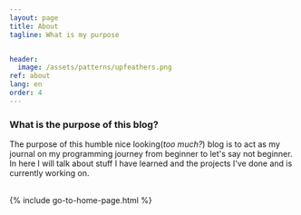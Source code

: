 ```yaml
---
layout: page
title: About
tagline: What is my purpose


header:
  image: /assets/patterns/upfeathers.png
ref: about
lang: en  
order: 4
---
```

### **What is the purpose of this blog?**

The purpose of this humble nice looking(*too much?*) blog is to act as my journal on my programming journey from beginner to let's say not beginner. In here I will talk about stuff I have learned and the projects I've done and is currently working on.
<br />
<br />

{% include go-to-home-page.html %}
